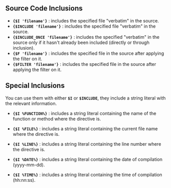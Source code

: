 ## Source Code Inclusions ##

  * **`{$I 'filename'}`** : includes the specified file "verbatim" in the source.
  * **`{$INCLUDE 'filename'}`** : includes the specified file "verbatim" in the source.
  * **`{$INCLUDE_ONCE 'filename'}`** : includes the specified "verbatim" in the source only if it hasn't already been included (directly or through inclusion).
  * **`{$F 'filename'}`** : includes the specified file in the source after applying the filter on it.
  * **`{$FILTER 'filename'}`** : includes the specified file in the source after applying the filter on it.

## Special Inclusions ##

You can use them with either **`$I`** or **`$INCLUDE`**, they include a string literal with the relevant information.

  * **`{$I %FUNCTION%}`** : includes a string literal containing the name of the function or method where the directive is.
  * **`{$I %FILE%}`** : includes a string literal containing the current file name where the directive is.
  * **`{$I %LINE%}`** : includes a string literal containing the line number where the directive is.

  * **`{$I %DATE%}`** : includes a string literal containing the date of compilation (yyyy-mm-dd).
  * **`{$I %TIME%}`** : includes a string literal containing the time of compilation (hh:nn:ss).